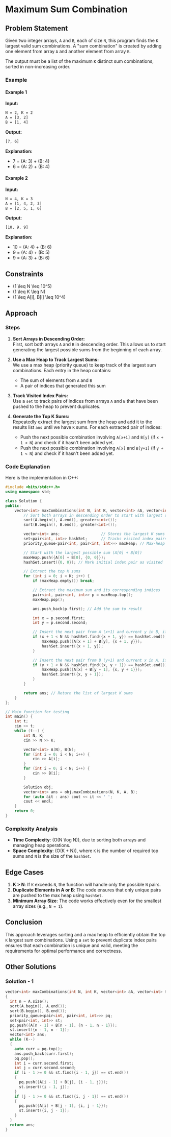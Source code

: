 # Maximum Sum Combination

## Problem Statement

Given two integer arrays, `A` and `B`, each of size `N`, this program finds the `K` largest valid sum combinations. A "sum combination" is created by adding one element from array `A` and another element from array `B`.

The output must be a list of the maximum `K` distinct sum combinations, sorted in non-increasing order.

### Example

#### Example 1

**Input:**

```bash
N = 2, K = 2
A = [3, 2]
B = [1, 4]
```

**Output:**

```bash
[7, 6]
```

**Explanation:**

- 7 = (A: 3) + (B: 4)
- 6 = (A: 2) + (B: 4)

#### Example 2

**Input:**

```bash
N = 4, K = 3
A = [1, 4, 2, 3]
B = [2, 5, 1, 6]
```

**Output:**

```bash
[10, 9, 9]
```

**Explanation:**

- 10 = (A: 4) + (B: 6)
- 9 = (A: 4) + (B: 5)
- 9 = (A: 3) + (B: 6)

## Constraints

- \(1 \leq N \leq 10^5\)
- \(1 \leq K \leq N\)
- \(1 \leq A[i], B[i] \leq 10^4\)

## Approach

### Steps

1. **Sort Arrays in Descending Order:**  
   First, sort both arrays `A` and `B` in descending order. This allows us to start generating the largest possible sums from the beginning of each array.

2. **Use a Max Heap to Track Largest Sums:**  
   We use a max heap (priority queue) to keep track of the largest sum combinations. Each entry in the heap contains:

   - The sum of elements from `A` and `B`
   - A pair of indices that generated this sum

3. **Track Visited Index Pairs:**  
   Use a `set` to track pairs of indices from arrays `A` and `B` that have been pushed to the heap to prevent duplicates.

4. **Generate the Top K Sums:**  
   Repeatedly extract the largest sum from the heap and add it to the results list `ans` until we have `K` sums. For each extracted pair of indices:
   - Push the next possible combination involving `A[x+1]` and `B[y]` (if `x + 1 < N`) and check if it hasn't been added yet.
   - Push the next possible combination involving `A[x]` and `B[y+1]` (if `y + 1 < N`) and check if it hasn't been added yet.

### Code Explanation

Here is the implementation in C++:

```cpp
#include <bits/stdc++.h>
using namespace std;

class Solution {
public:
    vector<int> maxCombinations(int N, int K, vector<int> &A, vector<int> &B) {
        // Sort both arrays in descending order to start with largest sums
        sort(A.begin(), A.end(), greater<int>());
        sort(B.begin(), B.end(), greater<int>());

        vector<int> ans;                  // Stores the largest K sums
        set<pair<int, int>> hashSet;      // Tracks visited index pairs
        priority_queue<pair<int, pair<int, int>>> maxHeap; // Max-heap for largest sums

        // Start with the largest possible sum (A[0] + B[0])
        maxHeap.push({A[0] + B[0], {0, 0}});
        hashSet.insert({0, 0}); // Mark initial index pair as visited

        // Extract the top K sums
        for (int i = 0; i < K; i++) {
            if (maxHeap.empty()) break;

            // Extract the maximum sum and its corresponding indices
            pair<int, pair<int, int>> p = maxHeap.top();
            maxHeap.pop();

            ans.push_back(p.first); // Add the sum to result

            int x = p.second.first;
            int y = p.second.second;

            // Insert the next pair from A (x+1) and current y in B, if valid and unvisited
            if (x + 1 < N && hashSet.find({x + 1, y}) == hashSet.end()) {
                maxHeap.push({A[x + 1] + B[y], {x + 1, y}});
                hashSet.insert({x + 1, y});
            }

            // Insert the next pair from B (y+1) and current x in A, if valid and unvisited
            if (y + 1 < N && hashSet.find({x, y + 1}) == hashSet.end()) {
                maxHeap.push({A[x] + B[y + 1], {x, y + 1}});
                hashSet.insert({x, y + 1});
            }
        }

        return ans; // Return the list of largest K sums
    }
};

// Main function for testing
int main() {
    int t;
    cin >> t;
    while (t--) {
        int N, K;
        cin >> N >> K;

        vector<int> A(N), B(N);
        for (int i = 0; i < N; i++) {
            cin >> A[i];
        }
        for (int i = 0; i < N; i++) {
            cin >> B[i];
        }

        Solution obj;
        vector<int> ans = obj.maxCombinations(N, K, A, B);
        for (auto &it : ans) cout << it << ' ';
        cout << endl;
    }
    return 0;
}
```

### Complexity Analysis

- **Time Complexity**: \(O(N \log N)\), due to sorting both arrays and managing heap operations.
- **Space Complexity**: \(O(K + N)\), where `K` is the number of required top sums and `N` is the size of the `hashSet`.

## Edge Cases

1. **K > N**: If `K` exceeds `N`, the function will handle only the possible `N` pairs.
2. **Duplicate Elements in A or B**: The code ensures that only unique pairs are pushed to the max heap using `hashSet`.
3. **Minimum Array Size**: The code works effectively even for the smallest array sizes (e.g., `N = 1`).

## Conclusion

This approach leverages sorting and a max heap to efficiently obtain the top `K` largest sum combinations. Using a `set` to prevent duplicate index pairs ensures that each combination is unique and valid, meeting the requirements for optimal performance and correctness.

## Other Solutions

### Solution - 1

```cpp
vector<int> maxCombinations(int N, int K, vector<int> &A, vector<int> &B)
{
  int n = A.size();
  sort(A.begin(), A.end());
  sort(B.begin(), B.end());
  priority_queue<pair<int, pair<int, int>>> pq;
  set<pair<int, int>> st;
  pq.push({A[n - 1] + B[n - 1], {n - 1, n - 1}});
  st.insert({n - 1, n - 1});
  vector<int> ans;
  while (K--)
  {
    auto curr = pq.top();
    ans.push_back(curr.first);
    pq.pop();
    int i = curr.second.first;
    int j = curr.second.second;
    if (i - 1 >= 0 && st.find({i - 1, j}) == st.end())
    {
      pq.push({A[i - 1] + B[j], {i - 1, j}});
      st.insert({i - 1, j});
    }
    if (j - 1 >= 0 && st.find({i, j - 1}) == st.end())
    {
      pq.push({A[i] + B[j - 1], {i, j - 1}});
      st.insert({i, j - 1});
    }
  }
  return ans;
}
```
